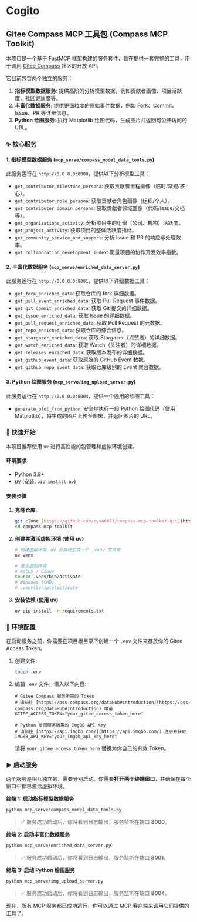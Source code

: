 # Cogito

## Gitee Compass MCP 工具包 (Compass MCP Toolkit)

本项目是一个基于 [FastMCP](https://github.com/homexlab/fast-mcp) 框架构建的服务套件，旨在提供一套完整的工具，用于调用 [Gitee Compass](https://oss-compass.isrc.ac.cn/) 社区的开放 API。

它目前包含两个独立的服务：
1.  **指标模型数据服务**: 提供高阶的分析模型数据，例如贡献者画像、项目活跃度、社区健康度等。
2.  **丰富化数据服务**: 提供更细粒度的原始事件数据，例如 Fork、Commit、Issue、PR 等详细信息。
3.  **Python 绘图服务**: 执行 Matplotlib 绘图代码，生成图片并返回可公开访问的 URL。

### ✨ 核心服务

#### 1. 指标模型数据服务 (`mcp_serve/compass_model_data_tools.py`)

此服务运行在 `http://0.0.0.0:8000`，提供以下分析模型工具：

-   `get_contributor_milestone_persona`: 获取贡献者里程画像（临时/常规/核心）。
-   `get_contributor_role_persona`: 获取贡献者角色画像（组织/个人）。
-   `get_contributor_domain_persona`: 获取贡献者领域画像（代码/Issue/文档等）。
-   `get_organizations_activity`: 分析项目中的组织（公司、机构）活跃度。
-   `get_project_activity`: 获取项目的整体活跃度指标。
-   `get_community_service_and_support`: 分析 Issue 和 PR 的响应与处理效率。
-   `get_collaboration_development_index`: 衡量项目的协作开发效率指数。

#### 2. 丰富化数据服务 (`mcp_serve/enriched_data_server.py`)

此服务运行在 `http://0.0.0.0:8001`，提供以下详细数据工具：

-   `get_fork_enriched_data`: 获取仓库的 fork 详细数据。
-   `get_pull_event_enriched_data`: 获取 Pull Request 事件数据。
-   `get_git_commit_enriched_data`: 获取 Git 提交的详细数据。
-   `get_issue_enriched_data`: 获取 Issue 的详细数据。
-   `get_pull_request_enriched_data`: 获取 Pull Request 的元数据。
-   `get_repo_enriched_data`: 获取仓库的综合信息。
-   `get_stargazer_enriched_data`: 获取 Stargazer（点赞者）的详细数据。
-   `get_watch_enriched_data`: 获取 Watch（关注者）的详细数据。
-   `get_releases_enriched_data`: 获取版本发布的详细数据。
-   `get_github_event_data`: 获取原始的 GitHub Event 数据。
-   `get_github_repo_event_data`: 获取仓库级别的 Event 聚合数据。

#### 3. Python 绘图服务 (`mcp_serve/img_upload_server.py`)
此服务运行在 `http://0.0.0.0:8004`，提供一个通用的绘图工具：

-   `generate_plot_from_python`: 安全地执行一段 Python 绘图代码（使用 Matplotlib），将生成的图片上传至图床，并返回图片的 URL。

### 🚀 快速开始

本项目推荐使用 `uv` 进行高性能的包管理和虚拟环境创建。

#### 环境要求
-   Python 3.8+
-   [uv](https://github.com/astral-sh/uv) (安装: `pip install uv`)

#### 安装步骤

1.  **克隆仓库**
    ```bash
    git clone [https://github.com/ryan6073/compass-mcp-toolkit.git](https://github.com/ryan6073/compass-mcp-toolkit.git)
    cd compass-mcp-toolkit
    ```

2.  **创建并激活虚拟环境 (使用 uv)**
    ```bash
    # 创建虚拟环境，uv 会自动生成一个 .venv 文件夹
    uv venv

    # 激活虚拟环境
    # macOS / Linux
    source .venv/bin/activate
    # Windows (CMD)
    # .venv\Scripts\activate
    ```

3.  **安装依赖 (使用 uv)**
    ```bash
    uv pip install -r requirements.txt
    ```

### 🔧 环境配置

在启动服务之前，你需要在项目根目录下创建一个 `.env` 文件来存放你的 Gitee Access Token。

1.  创建文件:
    ```bash
    touch .env
    ```

2.  编辑 `.env` 文件，填入以下内容:
    ```env
    # Gitee Compass 服务所需的 Token
    # 请前往 [https://oss-compass.org/dataHub#introduction](https://oss-compass.org/dataHub#introduction) 申请
    GITEE_ACCESS_TOKEN="your_gitee_access_token_here"

    # Python 绘图服务所需的 ImgBB API Key
    # 请前往 [https://api.imgbb.com/](https://api.imgbb.com/) 注册并获取
    IMGBB_API_KEY="your_imgbb_api_key_here"
    ```
    请将 `your_gitee_access_token_here` 替换为你自己的有效 Token。

### ▶️ 启动服务

两个服务是相互独立的，需要分别启动。你需要**打开两个终端窗口**，并确保在每个窗口中都已激活虚拟环境。

**终端 1: 启动指标模型数据服务**
```bash
python mcp_serve/compass_model_data_tools.py
```
> ✅ 服务成功启动后，你将看到日志输出，服务监听在端口 **8000**。

**终端 2: 启动丰富化数据服务**
```bash
python mcp_serve/enriched_data_server.py
```
> ✅ 服务成功启动后，你将看到日志输出，服务监听在端口 **8001**。

**终端 3: 启动 Python 绘图服务**
```bash
python mcp_serve/img_upload_server.py
```
> ✅ 服务成功启动后，你将看到日志输出，服务监听在端口 **8004**。

现在，所有 MCP 服务都已成功运行，你可以通过 MCP 客户端来调用它们提供的工具了。